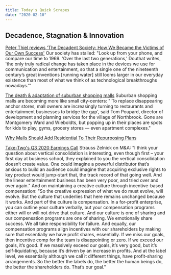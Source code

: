 ```yaml
---
title: Today's Quick Scrapes
date: "2020-02-10"
---
```


## Decadence, Stagnation & Innovation

[Peter Thiel reviews 'The Decadent Society: How We Became the Victims of Our Own Success'](https://www.firstthings.com/article/2020/03/back-to-the-future) Our society has stalled: "Look up from your phone, and compare our time to 1969. 'Over the last two generations,' Douthat writes, 'the only truly radical change has taken place in the devices we use for communication and entertainment, so that a single one of the nineteenth century’s great inventions [running water] still looms larger in our every­day existence than most of what we think of as technological breakthroughs nowadays.'"

[The death & adaptation of suburban shopping malls](https://www.chicagotribune.com/suburbs/oak-brook/ct-ppn-suburban-malls-tl-1128-20191126-pt5ufqnu25gihddrjxwgsk3roi-story.html) Suburban shopping malls are becoming more like small city-centers: "'To replace disappearing anchor stores, mall owners are increasingly turning to restaurants and entertainment businesses to bridge the gap', said Tom Poupard, director of development and planning services for the village of Northbrook. Gone are Montgomery Ward and Wieboldts, but popping up in their places are spots for kids to play, gyms, grocery stores — even apartment complexes."

[Why Malls Should Add Residential To Their Repurposing Plans](https://www.forbes.com/sites/pamdanziger/2017/12/04/why-malls-should-add-residential-to-their-repurposing-plans/#62f2bcdd5dd2)

[Take-Two's Q3 2020 Earnings Call](https://seekingalpha.com/article/4322299-take-two-interactive-software-inc-ttwo-ceo-strauss-zelnick-on-q3-2020-results-earnings-call?part=single) Strauss Zelnick on M&A: "I think your question about vertical consolidation is interesting, even though first – your first day at business school, they explained to you the vertical consolidation doesn’t create value. One could imagine a powerful distributor that’s anxious to build an audience could imagine that acquiring exclusive rights to key product would jump-start that, the track record of that going well. And the linear entertainment business has been very poor, and tried over and over again."
And on maintaining a creative culture through incentive-based compensation: "So the creative expression of what we do must evolve, will evolve. But the culture that underlies that here remains unchanged because it works. And part of the culture is compensation. In a for-profit enterprise, you can outline your culture verbally, but your compensation programs either will or will not drive that culture. And our culture is one of sharing and our compensation programs are one of sharing. We emotionally share success. We all take responsibility for failure. And equally, our compensation programs align incentives with our shareholders by making sure that essentially we have profit shares, essentially. If we miss our goals, then incentive comp for the team is disappointing or zero. If we exceed our goals, it’s good. If we massively exceed our goals, it’s very good, but it’s self-liquidating, because it’s driven by an increase in profits. And at the label level, we essentially although we call it different things, have profit-sharing arrangements. So the better the labels do, the better the human beings do, the better the shareholders do. That’s our goal."
